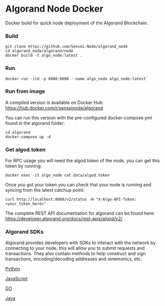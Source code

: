 # Algorand Node Docker
Docker build for quick node deployment of the Algorand Blockchain.

### Build
    git clone https://github.com/Sensei-Node/algorand_node
    cd algorand_node/algorand/node
    docker build -t algo_node:latest .

### Run

    docker run -itd -p 8080:8080 --name algo_node algo_node:latest

### Run from image

A compiled version is available on Docker Hub: https://hub.docker.com/r/senseinode/algorand

You can run this version with the pre-configured docker-compose.yml found in the algorand folder:

    cd algorand
    docker-compose up -d

### Get algod.token

For RPC usage you will need the algod.token of the node, you can get this token by running:

    docker exec -it algo_node cat data/algod.token

Once you got your token you can check that your node is running and syncing from the latest catchup point:

    curl http://localhost:8080/v2/status -H "X-Algo-API-Token:<your_token_here>"
    
The complete REST API documentation for algorand can be found here: https://developer.algorand.org/docs/rest-apis/algod/v2/ 

### Algorand SDKs

Algorand provides developers with SDKs to interact with the network by connecting to your node, this will allow you to submit requests and transactions. They also contain methods to help construct and sign transactions, encoding/decoding addresses and mnemonics, etc. 

[Python](https://developer.algorand.org/docs/sdks/python/)

[JavaScript](https://developer.algorand.org/docs/sdks/javascript/)

[GO](https://developer.algorand.org/docs/sdks/go/)

[Java](https://developer.algorand.org/docs/sdks/java/)
